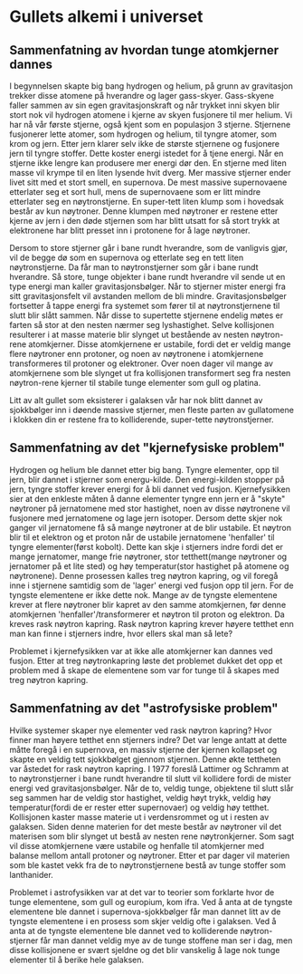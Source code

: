 Gullets alkemi i universet
================================

Sammenfatning av hvordan tunge atomkjerner dannes
------------------------------------------------------
I begynnelsen skapte big bang hydrogen og helium, på grunn av gravitasjon trekker disse atomene på hverandre og lager gass-skyer.
Gass-skyene faller sammen av sin egen gravitasjonskraft og når trykket inni skyen blir stort nok vil hydrogen atomene i kjerne av skyen fusjonere til mer helium. Vi har nå vår første stjerne, også kjent som en populasjon 3 stjerne. Stjernene fusjonerer lette atomer, som hydrogen og helium, til tyngre atomer, som krom og jern. 
Etter jern klarer selv ikke de største stjernene og fusjonere jern til tyngre stoffer. Dette koster energi istedet for å tjene energi.
Når en stjerne ikke lengre kan produsere mer energi dør den. En stjerne med liten masse vil krympe til en liten lysende hvit dverg. Mer massive stjerner ender livet sitt med et stort smell, en supernova. De mest massive supernovaene etterlater seg et sort hull, mens de supernovaene som er litt mindre etterlater seg en nøytronstjerne. En super-tett liten klump som i hovedsak består av kun nøytroner.
Denne klumpen med nøytroner er restene etter kjerne av jern i den døde stjernen som har blitt utsatt for så stort trykk at elektronene har blitt presset inn i protonene for å lage nøytroner.

Dersom to store stjerner går i bane rundt hverandre, som de vanligvis gjør, vil de begge dø som en supernova og etterlate seg en tett liten nøytronstjerne. Da får man to nøytronstjerner som går i bane rundt hverandre. Så store, tunge objekter i bane rundt hverandre vil sende ut en type energi man kaller gravitasjonsbølger. 
Når to stjerner mister energi fra sitt gravitasjonsfelt vil avstanden mellom de bli mindre. 
Gravitasjonsbølger fortsetter å tappe energi fra systemet som fører til at nøytronstjernene til slutt blir slått sammen. Når disse to supertette stjernene endelig møtes er farten så stor at den nesten nærmer seg lyshastighet. 
Selve kollisjonen resulterer i at masse materie blir slynget ut bestående av nesten nøytron-rene atomkjerner. 
Disse atomkjernene er ustabile, fordi det er veldig mange flere nøytroner enn protoner, 
og noen av nøytronene i atomkjernene transformeres til protoner og elektroner.
Over noen dager vil mange av atomkjernene som ble slynget ut fra kollisjonen transformert seg fra nesten nøytron-rene kjerner til stabile tunge elementer som gull og platina.

Litt av alt gullet som eksisterer i galaksen vår har nok blitt dannet av sjokkbølger inn i døende massive stjerner, men fleste parten av gullatomene i klokken din er restene fra to kolliderende, super-tette nøytronstjerner.

Sammenfatning av det "kjernefysiske problem"
-------------------------------------------------
Hydrogen og helium ble dannet etter big bang.
Tyngre elementer, opp til jern, blir dannet i stjerner som energu-kilde.
Den energi-kilden stopper på jern, tyngre stoffer krever energi for å bli dannet ved fusjon.
Kjernefysikken sier at den enkleste måten å danne elementer tyngre enn jern er å "skyte" nøytroner på jernatomene med stor hastighet, noen av disse nøytronene vil fusjonere med jernatomene og lage jern isotoper. 
Dersom dette skjer nok ganger vil jernatomene få så mange nøytroner at de blir ustabile. Et nøytron blir til et elektron og et proton når de ustabile jernatomene 'henfaller' til tyngre elementer(først kobolt). Dette kan skje i stjerners indre fordi det er mange jernatomer, mange frie nøytroner, stor tetthett(mange nøytroner og jernatomer på et lite sted) og høy temperatur(stor hastighet på atomene og nøytronene).
Denne prosessen kalles treg nøytron kapring, og vil foregå inne i stjernene samtidig som de 'lager' energi ved fusjon opp til jern. 
For de tyngste elementene er ikke dette nok. Mange av de tyngste elementene krever at flere nøytroner blir kapret av den samme atomkjernen, før denne atomkjernen 'henfaller'/transformerer et nøytron til proton og elektron. 
Da kreves rask nøytron kapring.
Rask nøytron kapring krever høyere tetthet enn man kan finne i stjerners indre, hvor ellers skal man så lete?

Problemet i kjernefysikken var at ikke alle atomkjerner kan dannes ved fusjon. Etter at treg nøytronkapring løste det problemet dukket det opp et problem med å skape de elementene som var for tunge til å skapes med treg nøytron kapring.

Sammenfatning av det "astrofysiske problem"
------------------------------------------------
Hvilke systemer skaper nye elementer ved rask nøytron kapring?
Hvor finner man høyere tetthet enn stjerners indre?
Det var lenge antatt at dette måtte foregå i en supernova, en massiv stjerne der kjernen kollapset og skapte en veldig tett sjokkbølget gjennom stjernen. Denne økte tettheten var åstedet for rask nøytron kapring.
I 1977 foreslå Lattimer og Schramm at to nøytronstjerner i bane rundt hverandre til slutt vil kollidere fordi de mister energi ved gravitasjonsbølger. Når de to, veldig tunge, objektene til slutt slår seg sammen har de veldig stor hastighet, veldig høyt trykk, veldig høy temperatur(fordi de er rester etter supernovaer) og veldig høy tetthet.
Kollisjonen kaster masse materie ut i verdensrommet og ut i resten av galaksen. Siden denne materien for det meste består av nøytroner vil det materisen som blir slynget ut bestå av nesten rene nøytronkjerner.
Som sagt vil disse atomkjernene være ustabile og henfalle til atomkjerner med balanse mellom antall protoner og nøytroner. Etter et par dager vil materien som ble kastet vekk fra de to nøytronstjernene bestå av tunge stoffer som lanthanider.

Problemet i astrofysikken var at det var to teorier som forklarte hvor de tunge elementene, som gull og europium, kom ifra. Ved å anta at de tyngste elementene ble dannet i supernova-sjokkbølger får man dannet litt av de tyngste elementene i en prosess som skjer veldig ofte i galaksen. Ved å anta at de tyngste elementene ble dannet ved to kolliderende nøytron-stjerner får man dannet veldig mye av de tunge stoffene man ser i dag, men disse kollisjonene er svært sjeldne og det blir vanskelig å lage nok tunge elementer til å berike hele galaksen.
